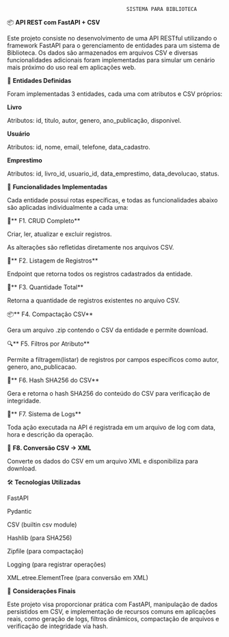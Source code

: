                                            SISTEMA PARA BIBLIOTECA
                                           
📦 **API REST com FastAPI + CSV**

Este projeto consiste no desenvolvimento de uma API RESTful utilizando o framework FastAPI para o gerenciamento de entidades para um sistema de Biblioteca. Os dados são armazenados em arquivos CSV e diversas funcionalidades adicionais foram implementadas para simular um cenário mais próximo do uso real em aplicações web.

🧠 **Entidades Definidas**

Foram implementadas 3 entidades, cada uma com atributos e CSV próprios:

**Livro**

Atributos: id, titulo, autor, genero, ano_publicação, disponivel.

**Usuário**

Atributos: id, nome, email, telefone, data_cadastro.

**Emprestimo**

Atributos: id, livro_id, usuario_id, data_emprestimo, data_devolucao, status.

🚀 **Funcionalidades Implementadas**

Cada entidade possui rotas específicas, e todas as funcionalidades abaixo são aplicadas individualmente a cada uma:

🔄** F1. CRUD Completo**

Criar, ler, atualizar e excluir registros.

As alterações são refletidas diretamente nos arquivos CSV.

📄** F2. Listagem de Registros**

Endpoint que retorna todos os registros cadastrados da entidade.

🔢** F3. Quantidade Total**

Retorna a quantidade de registros existentes no arquivo CSV.

📦** F4. Compactação CSV**

Gera um arquivo .zip contendo o CSV da entidade e permite download.

🔍** F5. Filtros por Atributo**

Permite a filtragem(listar) de registros por campos específicos como autor, genero, ano_publicacao.

🔐** F6. Hash SHA256 do CSV**

Gera e retorna o hash SHA256 do conteúdo do CSV para verificação de integridade.

🧾** F7. Sistema de Logs**

Toda ação executada na API é registrada em um arquivo de log com data, hora e descrição da operação.

🧬 **F8. Conversão CSV → XML**

Converte os dados do CSV em um arquivo XML e disponibiliza para download.

🛠 **Tecnologias Utilizadas**

FastAPI

Pydantic

CSV (builtin csv module)

Hashlib (para SHA256)

Zipfile (para compactação)

Logging (para registrar operações)

XML.etree.ElementTree (para conversão em XML)

🧠 **Considerações Finais**

Este projeto visa proporcionar prática com FastAPI, manipulação de dados persistidos em CSV, e implementação de recursos comuns em aplicações reais, como geração de logs, filtros dinâmicos, compactação de arquivos e verificação de integridade via hash.

